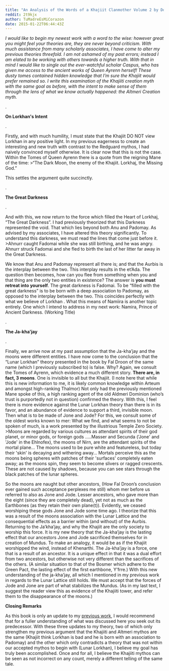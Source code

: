 ```yaml
---
title: "An Analysis of the Words of a Khajiit Clanmother Volume 2 by Dolanaaro Corvus"
reddit: 2t9kjx
author: TuMadreEsMiCorazon
date: 2015-01-22T06:44:43Z
---
```


*I would like to begin my newest work with a word to the wise: however great you might feel your theories are, they are never beyond criticism. With much assistance from many scholarly associates, I have come to alter my previous theories threefold. I am not ashamed of my past errors; instead I am elated to be working with others towards a higher truth. With that in mind I would like to single out the ever-watchful scholar Caspus, who has given me access to the ancient works of Queen Ayrenn herself! These dusty tomes contained hidden knowledge that I’m sure the Khajiit would prefer remained so. I write this examination of the Khajiiti creation myth with the same goal as before, with the intent to make sense of them through the lens of what we know actually happened: the Altmeri Creation myth.*

.

**On Lorkhan's Intent**

.

Firstly, and with much humility, I must state that the Khajiit DO NOT view Lorkhan in any positive light. In my previous eagerness to create an interesting and new truth with contrast to the Redguard mythos, I had naively convinced myself otherwise. It is clear now that this is not the case. Within the Tomes of Queen Ayrenn there is a quote from the reigning Mane of the time: 
&gt;“The Dark Moon, the enemy of the Khajiit. Lorkhaj, the Missing God.”

This settles the argument quite succinctly.

.


**The Great Darkness**

.

And with this, we now return to the force which filled the Heart of Lorkhaj, “The Great Darkness”. I had previously theorized that this Darkness represented the void. That which lies beyond both Anu and Padomay. As advised by my associates, I have altered this theory significantly. To understand this darkness, we must read the lines that come just before it.
&gt;Ahnurr caught Fadomai while she was still birthing, and he was angry. Ahnurr struck Fadomai and she fled to birth the last of her litter far away in the Great Darkness.

We know that Anu and Padomay represent all there is; and that the Aurbis is the interplay between the two.  This interplay results in the et’Ada. The question then becomes, how can you flee from something when you and that thing are the only two entities in existence? The answer is **you must retreat into yourself**.  The great darkness is Fadomai. To be “filled with the great darkness” is to be born with a deep association to Padomay, as opposed to the interplay between the two. This coincides perfectly with what we believe of Lorkhan . What this means of Namiira is another topic entirely. One which I intend to address in my next work: Namira, Prince of Ancient Darkness. (Working Title)


.

**The Ja-kha'jay**

.

Finally, we arrive now at my past assumption that the Ja-kha’jay and the moons were different entities. I have now come to the conclusion that the “Lunar Lorkhan” theory presented in the book by Fal Droon of the same name (which I previously subscribed to) is false. Why? Again, we consult the Tomes of Ayrenn, which evidence a much different story. **There are, in fact, 3 moons**. One is invisible to all but the Khajiit. (I note here that while this is new information to me, it is likely common knowledge within Arteum and amongst high-ranking Thalmor) Not only had the previously mentioned Mane spoke of this, a high ranking agent of the old Aldmeri Dominion (who’s trust is purportedly not in question) confirmed the theory. With this, I feel there is more evidence against the Lunar Lorkhan theory than there is in its favor, and an abundance of evidence to support a third, invisible moon. 
Then what is to be made of Jone and Jode? For this, we consult some of the oldest works known to mer: What we find, and what seems to not be spoken of much, is a work presented by the illustrious Temple Zero Society.
&gt;Moons are regarded by various cultures as attendant spirits of their god planet, or minor gods, or foreign gods …..Masser and Secunda ('Jone' and 'Jode' in the Ehlnofex), the moons of Nirn, are the attendant spirits of the mortal plane… The moons used to be pure white and featureless, but today their 'skin' is decaying and withering away… Mortals perceive this as the moons being spheres with patches of their 'surfaces' completely eaten away; as the moons spin, they seem to become slivers or ragged crescents. These are not caused by shadows, because you can see stars through the black patches of the lunar spheres.

So the moons are naught but other ancestors, (How Fal Droon’s conclusion ever gained such acceptance perplexes me still) whom mer before us referred to also as Jone and Jode. Lesser ancestors, who gave more than the eight (since they are completely dead), yet not as much as the Earthbones (as they retain their own plane(t)). Evidently, we ceased worshiping these gods Jone and Jode some time ago. I theorize that this was a result of the moons association with the Lunar Lattice and the consequential effects as a barrier within (and without) of the Aurbis.
Returning to the Ja’kha’jay, and why the Khajiit are the only society to worship this force. It is my new theory that the Ja-kha’jay is the lasting effect that our ancestors Jone and Jode sacrificed themselves for in creation of Mundus. To make an analogy, it would be as if the Khajiit worshipped the wind, instead of Khenarthi. The Ja-kha’jay is a force, one that is a result of an ancestor. It is a unique effect in that it was a dual effort from two ancestors, but otherwise not very different than the sacrifices of the others. (A similar situation to that of the Bosmer which adhere to the Green Pact, the lasting effect of the first earthbone, Y’frre.) With this new understanding of the ja-kha’jay, all which I mentioned in my previous work in regards to the Lunar Lattice still holds. We must accept that the forces of Jode and Jone are part of what stabilizes the Mundus. (As in my last text, I suggest the reader view this as evidence of the Khajiiti tower, and refer them to the disappearance of the moons.) 

**Closing Remarks**

As this book is only an update to my [previous work](http://www.reddit.com/r/teslore/comments/2so4sk/an_analysis_of_the_words_of_a_khajiit_clanmother/), I would recommend that for a fuller understanding of what was discussed here you seek out its predecessor. With these three updates to my theory, two of which only strengthen my previous argument that the Khajiiti and Altmeri mythos are the same (Khajiit think Lorkhan is bad and he is born with an association to Padomay) and the other which only contradicts a theory that was not within our accepted mythos to begin with (Lunar Lorkhan), I believe my goal has truly been accomplished. Once and for all, I believe the Khajiiti mythos can be seen as not incorrect on any count, merely a different telling of the same tale.

